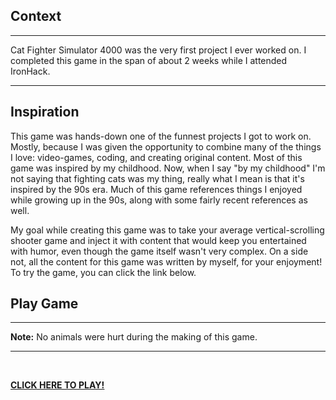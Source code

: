 <h2>Context</h2>

<hr />

Cat Fighter Simulator 4000 was the very first project I ever worked on. I completed this game in the span of about 2 weeks while I attended IronHack.

<hr />

<h2>Inspiration</h2>


This game was hands-down one of the funnest projects I got to work on. Mostly, because I was given the opportunity to combine many of the things I love: video-games, coding, and creating original content. Most of this game was inspired by my childhood. Now, when I say "by my childhood" I'm not saying that fighting cats was my thing, really what I mean is that it's inspired by the 90s era. Much of this game references things I enjoyed while growing up in the 90s, along with some fairly recent references as well.

My goal while creating this game was to take your average vertical-scrolling shooter game and inject it with content that would keep you entertained with humor, even though the game itself wasn't very complex. On a side not, all the content for this game was written by myself, for your enjoyment! To try the game, you can click the link below.
<h2>Play Game</h2>

<hr />

<strong>
Note:</strong> No animals were hurt during the making of this game.

<hr />

&nbsp;

<a href="https://ariel-fonticiella.github.io/GameProject/"><strong><u>CLICK HERE TO PLAY!</u></strong></a>

&nbsp;
